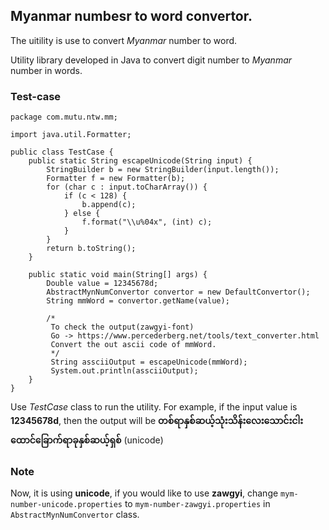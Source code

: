 ## Myanmar numbesr to word convertor.

The uitility is use to convert *Myanmar* number to word. 

Utility library developed in Java to convert digit number to *Myanmar* number in words.

### Test-case

	package com.mutu.ntw.mm;

	import java.util.Formatter;

	public class TestCase {
		public static String escapeUnicode(String input) {
			StringBuilder b = new StringBuilder(input.length());
			Formatter f = new Formatter(b);
			for (char c : input.toCharArray()) {
				if (c < 128) {
					b.append(c);
				} else {
					f.format("\\u%04x", (int) c);
				}
			}
			return b.toString();
		}

		public static void main(String[] args) {
			Double value = 12345678d;
			AbstractMynNumConvertor convertor = new DefaultConvertor();
			String mmWord = convertor.getName(value);
			
			/*
			 To check the output(zawgyi-font) 
			 Go -> https://www.percederberg.net/tools/text_converter.html
			 Convert the out ascii code of mmWord.
			 */
			 String assciiOutput = escapeUnicode(mmWord);
			 System.out.println(assciiOutput);
		}
	}

Use *TestCase* class to run the utility.
For example, if the input value is **12345678d**, then the output will be **တစ်ရာနှစ်ဆယ့်သုံးသိန်းလေးသောင်းငါးထောင်ခြောက်ရာခုနှစ်ဆယ့်ရှစ်** (unicode)

### Note

Now, it is using **unicode**, if you would like to use **zawgyi**, change `mym-number-unicode.properties` to `mym-number-zawgyi.properties` in `AbstractMynNumConvertor` class.
